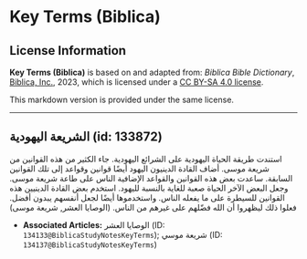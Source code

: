 # Key Terms (Biblica)

## License Information

**Key Terms (Biblica)** is based on and adapted from: _Biblica Bible Dictionary_, [Biblica, Inc.](https://www.biblica.com/), 2023, which is licensed under a [CC BY-SA 4.0 license](https://creativecommons.org/licenses/by-sa/4.0/legalcode.en).

This markdown version is provided under the same license.



--------------------------------

## الشريعة اليهودية (id: 133872)

استندت طريقة الحياة اليهودية على الشرائع اليهودية. جاء الكثير من هذه القوانين من شريعة موسى. أضاف القادة الدينيون اليهود أيضًا قوانين وقواعد إلى تلك القوانين السابقة. ساعدت بعض هذه القوانين والقواعد الإضافية الناس على طاعة شريعة موسى. وجعل البعض الآخر الحياة صعبة للغاية بالنسبة لليهود. استخدم بعض القادة الدينيين هذه القوانين للسيطرة على ما يفعله الناس. واستخدموها أيضًا لجعل أنفسهم يبدون أفضل. فعلوا ذلك ليظهروا أن الله فضّلهم على غيرهم من الناس. (الوصايا العشر, شريعة موسى)

* **Associated Articles:** الوصايا العشر (ID: `134133@BiblicaStudyNotesKeyTerms`); شريعة موسي (ID: `134137@BiblicaStudyNotesKeyTerms`)

